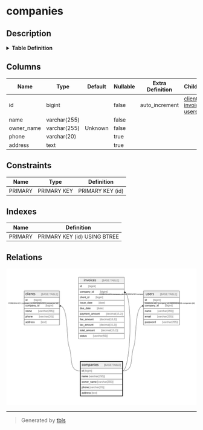 # companies

## Description

<details>
<summary><strong>Table Definition</strong></summary>

```sql
CREATE TABLE `companies` (
  `id` bigint NOT NULL AUTO_INCREMENT,
  `name` varchar(255) COLLATE utf8mb4_unicode_ci NOT NULL,
  `owner_name` varchar(255) COLLATE utf8mb4_unicode_ci NOT NULL DEFAULT 'Unknown',
  `phone` varchar(20) COLLATE utf8mb4_unicode_ci DEFAULT NULL,
  `address` text COLLATE utf8mb4_unicode_ci,
  PRIMARY KEY (`id`)
) ENGINE=InnoDB DEFAULT CHARSET=utf8mb4 COLLATE=utf8mb4_unicode_ci
```

</details>

## Columns

| Name | Type | Default | Nullable | Extra Definition | Children | Parents | Comment |
| ---- | ---- | ------- | -------- | ---------------- | -------- | ------- | ------- |
| id | bigint |  | false | auto_increment | [clients](clients.md) [invoices](invoices.md) [users](users.md) |  |  |
| name | varchar(255) |  | false |  |  |  |  |
| owner_name | varchar(255) | Unknown | false |  |  |  |  |
| phone | varchar(20) |  | true |  |  |  |  |
| address | text |  | true |  |  |  |  |

## Constraints

| Name | Type | Definition |
| ---- | ---- | ---------- |
| PRIMARY | PRIMARY KEY | PRIMARY KEY (id) |

## Indexes

| Name | Definition |
| ---- | ---------- |
| PRIMARY | PRIMARY KEY (id) USING BTREE |

## Relations

![er](companies.svg)

---

> Generated by [tbls](https://github.com/k1LoW/tbls)
